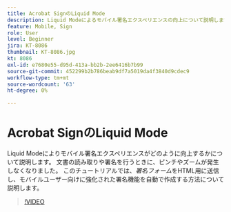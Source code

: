 ```yaml
---
title: Acrobat SignのLiquid Mode
description: Liquid Modeによるモバイル署名エクスペリエンスの向上について説明します
feature: Mobile, Sign
role: User
level: Beginner
jira: KT-8086
thumbnail: KT-8086.jpg
kt: 8086
exl-id: e7680e55-d95d-413a-bb2b-2ee6416b7b99
source-git-commit: 452299b2b786beab9df7a5019da4f3840d9cdec9
workflow-type: tm+mt
source-wordcount: '63'
ht-degree: 0%

---
```


# Acrobat SignのLiquid Mode

Liquid Modeによりモバイル署名エクスペリエンスがどのように向上するかについて説明します。 文書の読み取りや署名を行うときに、ピンチやズームが発生しなくなりました。 このチュートリアルでは、_署名フォーム_&#x200B;をHTML用に送信し、モバイルユーザー向けに強化された署名機能を自動で作成する方法について説明します。

>[!VIDEO](https://video.tv.adobe.com/v/333803?quality=12&learn=on&hidetitle=true)
